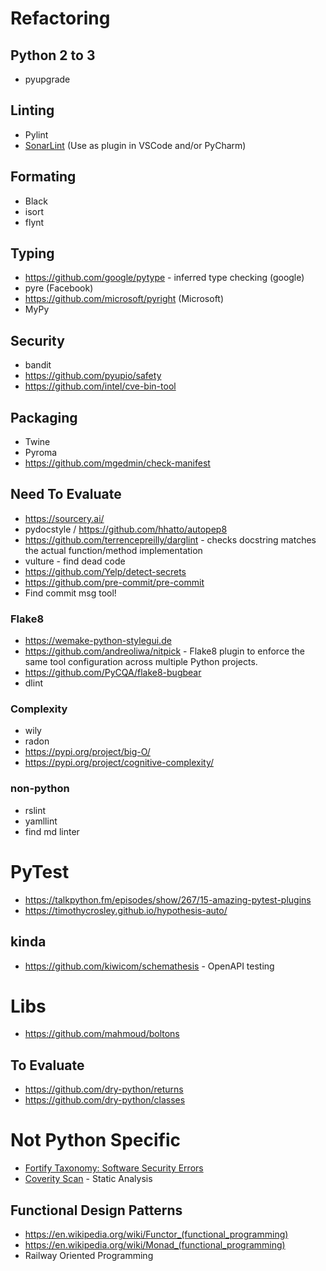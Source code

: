# Refactoring

## Python 2 to 3
* pyupgrade

## Linting
* Pylint
* [SonarLint](https://www.sonarlint.org/) (Use as plugin in VSCode and/or PyCharm)

## Formating
* Black
* isort
* flynt

## Typing
* https://github.com/google/pytype - inferred type checking (google)
* pyre (Facebook)
* https://github.com/microsoft/pyright (Microsoft)
* MyPy

## Security
* bandit
* https://github.com/pyupio/safety
* https://github.com/intel/cve-bin-tool

## Packaging
* Twine
* Pyroma
* https://github.com/mgedmin/check-manifest

## Need To Evaluate
* https://sourcery.ai/
* pydocstyle / https://github.com/hhatto/autopep8
* https://github.com/terrencepreilly/darglint - checks docstring matches the actual function/method implementation
* vulture - find dead code
* https://github.com/Yelp/detect-secrets
* https://github.com/pre-commit/pre-commit
* Find commit msg tool!

### Flake8
* https://wemake-python-stylegui.de
* https://github.com/andreoliwa/nitpick - Flake8 plugin to enforce the same tool configuration across multiple Python projects.
* https://github.com/PyCQA/flake8-bugbear
* dlint

### Complexity
* wily
* radon
* https://pypi.org/project/big-O/
* https://pypi.org/project/cognitive-complexity/

### non-python
* rslint
* yamllint
* find md linter

# PyTest
* https://talkpython.fm/episodes/show/267/15-amazing-pytest-plugins
* https://timothycrosley.github.io/hypothesis-auto/

## kinda
* https://github.com/kiwicom/schemathesis - OpenAPI testing

# Libs
* https://github.com/mahmoud/boltons

## To Evaluate
* https://github.com/dry-python/returns
* https://github.com/dry-python/classes

# Not Python Specific
* [Fortify Taxonomy: Software Security Errors](https://vulncat.fortify.com/)
* [Coverity Scan](https://scan.coverity.com/) - Static Analysis

## Functional Design Patterns
* https://en.wikipedia.org/wiki/Functor_(functional_programming)
* https://en.wikipedia.org/wiki/Monad_(functional_programming)
* Railway Oriented Programming
<!--stackedit_data:
eyJoaXN0b3J5IjpbODEyNDA3NzMxLDIwNTA0MDg0NDcsLTU3NT
QwNiwxNTcwNjk4MjcxLDE3Mjc3NDczMzksLTE2MTUwNTE1MzMs
LTE4MTcwMDU5MjAsMTkxMzYzMjI2OCwyNTQ1Mzc2MDIsMTcxNj
gzMjk4NywtNzU3NDc0NzE5LC0yMTI2ODQ3MTUwLDEwMDY3MjM1
NzksMTMxNjQ1NDkxMCwtMTE4ODA3ODA0OCwtMTkyOTA4NzM5Ny
wtNjY0NzE0MDIwXX0=
-->